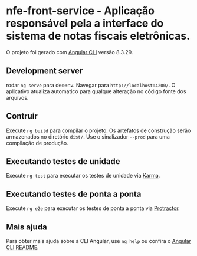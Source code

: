 # nfe-front-service - Aplicação responsável pela a interface do sistema de notas fiscais eletrônicas.

O projeto foi gerado com [Angular CLI](https://github.com/angular/angular-cli) versão 8.3.29.

## Development server

rodar `ng serve` para desenv. Navegar para `http://localhost:4200/`. O aplicativo atualiza automatico para qualque alteração no código fonte dos arquivos.

## Contruir

Execute `ng build` para compilar o projeto. Os artefatos de construção serão armazenados no diretório `dist/`. Use o sinalizador `--prod` para uma compilação de produção.

## Executando testes de unidade

Execute `ng test` para executar os testes de unidade via [Karma](https://karma-runner.github.io).

## Executando testes de ponta a ponta

Execute `ng e2e` para executar os testes de ponta a ponta via [Protractor](http://www.protractortest.org/).

## Mais ajuda

Para obter mais ajuda sobre a CLI Angular, use `ng help` ou confira o [Angular CLI README](https://github.com/angular/angular-cli/blob/master/README.md).